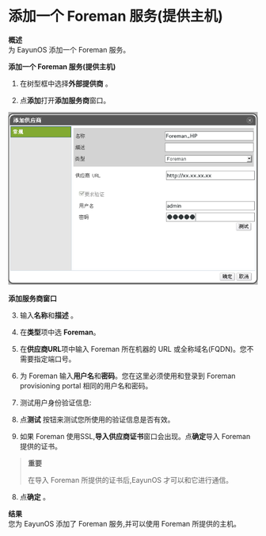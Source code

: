 # 添加一个 Foreman 服务(提供主机)

**概述**<br/>
为 EayunOS 添加一个 Foreman 服务。

**添加一个 Foreman 服务(提供主机)**

1. 在树型框中选择**外部提供商** 。

2. 点**添加**打开**添加服务商**窗口。

 ![The Add Provider Window Foreman](../images/External_Providers_the_add_provider_window_foreman.png)

 **添加服务商窗口**

3. 输入**名称**和**描述** 。

4. 在**类型**项中选 **Foreman**。

5. 在**供应商URL**项中输入 Foreman 所在机器的 URL 或全称域名(FQDN)。您不需要指定端口号。

6. 为 Foreman 输入**用户名**和**密码**。您在这里必须使用和登录到 Foreman provisioning portal 相同的用户名和密码。

7. 测试用户身份验证信息:

  1. 点**测试** 按钮来测试您所使用的验证信息是否有效。

  2. 如果 Foreman 使用SSL,**导入供应商证书**窗口会出现。点**确定**导入 Foreman 提供的证书。

  >**重要**
  >
  >在导入 Foreman 所提供的证书后,EayunOS 才可以和它进行通信。

8. 点**确定** 。

**结果**<br/>
您为 EayunOS 添加了 Foreman 服务,并可以使用 Foreman 所提供的主机。
